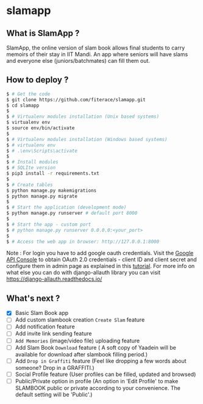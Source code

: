 # slamapp

## What is SlamApp ?
SlamApp, the online version of slam book allows final students to carry memoirs of their stay in IIT Mandi. An app where seniors will have slams and everyone else (juniors/batchmates) can fill them out.

## How to deploy ?
```bash
$ # Get the code
$ git clone https://github.com/fiterace/slamapp.git
$ cd slamapp
$
$ # Virtualenv modules installation (Unix based systems)
$ virtualenv env
$ source env/bin/activate
$
$ # Virtualenv modules installation (Windows based systems)
$ # virtualenv env
$ # .\env\Scripts\activate
$
$ # Install modules
$ # SQLIte version
$ pip3 install -r requirements.txt
$
$ # Create tables
$ python manage.py makemigrations
$ python manage.py migrate
$
$ # Start the application (development mode)
$ python manage.py runserver # default port 8000
$
$ # Start the app - custom port
$ # python manage.py runserver 0.0.0.0:<your_port>
$
$ # Access the web app in browser: http://127.0.0.1:8000
```

Note : For login you have to add google oauth credentials. Visit the [Google API Console](https://console.developers.google.com/) to obtain OAuth 2.0 credentials - client ID and client secret and configure them in admin page as explained in this [tutorial](https://wsvincent.com/django-allauth-tutorial-custom-user-model/).
For more info on what else you can do with django-allauth library you can visit https://django-allauth.readthedocs.io/

## What's next ?
- [x] Basic Slam Book app
- [ ] Add custom slambook creation `Create Slam` feature
- [ ] Add notification feature
- [ ] Add invite link sending feature
- [ ] `Add Memories` (image/video file) uploading feature
- [ ] Add Slam Book `Download` feature ( A soft copy of Yaadein will be available for download after slambook filling period.)
- [ ] Add `Drop in Graffiti` feature (Feel like dropping a few words about someone? Drop in a GRAFFITI.)
- [ ] Social Profile feature (User profiles can be filled, updated and browsed)
- [ ] Public/Private option in profile (An option in 'Edit Profile' to make SLAMBOOK public or private according to your convenience. The default setting will be 'Public'.)
